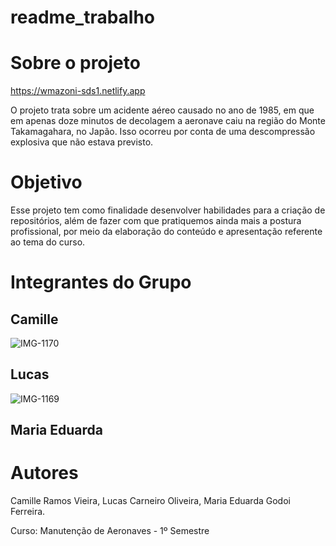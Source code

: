 # readme_trabalho


# Sobre o projeto

https://wmazoni-sds1.netlify.app

O projeto trata sobre um acidente aéreo causado no ano de 1985, em que em apenas doze minutos de decolagem a aeronave caiu na região do Monte Takamagahara, no Japão. Isso ocorreu por conta de uma descompressão explosiva que não estava previsto.

# Objetivo

Esse projeto tem como finalidade desenvolver habilidades para a criação de repositórios, além de fazer com que pratiquemos ainda mais a postura profissional, por meio da elaboração do conteúdo e apresentação referente ao tema do curso.

# Integrantes do Grupo
## Camille
![IMG-1170](https://user-images.githubusercontent.com/101525549/165855857-d03aef23-8f24-4ab8-9e63-45b5fe4d5a14.jpg)
## Lucas
![IMG-1169](https://user-images.githubusercontent.com/101525549/165856070-bb7ccf4f-8d26-4913-91c9-c818b45ffa64.jpg)
## Maria Eduarda




# Autores

Camille Ramos Vieira, 
Lucas Carneiro Oliveira,
Maria Eduarda Godoi Ferreira.

Curso: Manutenção de Aeronaves - 1º Semestre


